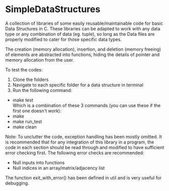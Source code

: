 # SimpleDataStructures
A collection of libraries of some easily reusable/maintainable code for basic Data Structures in C. 
These libraries can be adapted to work with any data type or any combination of data (eg. tuple), 
so long as the Data files are properly modified to cater for those specific data types.

The creation (memory allocation), insertion, and deletion (memory freeing) of elements are abstracted 
into functions, hiding the details of pointer and memory allocation from the user.

To test the codes: 
1. Clone the folders 
2. Navigate to each specific folder for a data structure in terminal
3. Run the following command:  
- make test  
Which is a combination of these 3 commands (you can use these if the first one doesn't work):
- make
- make run_test
- make clean


Note:
To unclutter the code, exception handling has been mostly omitted. It is recommended 
that for any integration of this library in a program, the code in each section should be 
read through and modified to have sufficient error checking first. The following error 
checks are recommended:  
- Null inputs into functions
- Null indices in an array/matrix/adjacency list

The function exit_with_error() has been defined in util and is very useful for debugging.
